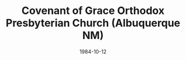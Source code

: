 ---
date: &id001 1984-10-12
end_date: null
location:
  address: 532 Osuna Road, NE
  city: Albuquerque
  state: NM
minister:
- end: 1986-01-01
  name: Christopher Wisdom
  start: 1984-10-12
  type: Pastor
- end: null
  name: John Hunt
  start: 1991-01-01
  type: Pastor
- end: 1996-01-01
  name: Gary Davenport
  start: 1993-01-01
  type: Associate Pastor
ministers:
- Christopher Wisdom
- John Hunt
- Gary Davenport
name: Covenant of Grace Orthodox Presbyterian Church
names:
- end: null
  name: Covenant of Grace Orthodox Presbyterian Church
  start: 1984-10-12
origination_date: *id001
raw_data: 'NM

  Albuquerque

  Covenant of Grace Orthodox Presbyterian Church  (October 12, 1984- )

  Meeting at Sandia Prep, 532 Osuna Road, NE

  Pastors: Christopher Wisdom, 1984-86

  John Hunt, 1991-

  Assoc. Pastor:  Gary Davenport, 1993-96

  '
received_from: null
states:
- NM
status:
  active: true
  end_date: null
  reason: null
  received_from: null
  withdrawal_to: null
title: Covenant of Grace Orthodox Presbyterian Church (Albuquerque NM)
year_established:
- 1984

---